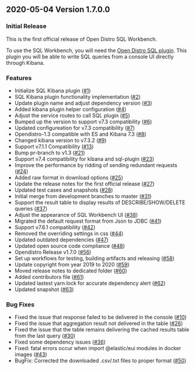 ## 2020-05-04 Version 1.7.0.0 

### Initial Release

This is the first official release of Open Distro SQL Workbench.

To use the SQL Workbench, you will need the [Open Distro SQL plugin](https://github.com/opendistro-for-elasticsearch/sql). This plugin you will be able to write SQL queries from a console UI directly through Kibana.


### Features

- Initialize SQL Kibana plugin ([#1](https://github.com/opendistro-for-elasticsearch/sql-workbench/pull/1))
- SQL Kibana plugin functionality implementation ([#2](https://github.com/opendistro-for-elasticsearch/sql-workbench/pull/2))
- Update plugin name and adjust dependency version ([#3](https://github.com/opendistro-for-elasticsearch/sql-workbench/pull/3))
- Added kibana plugin helper configuration ([#4](https://github.com/opendistro-for-elasticsearch/sql-workbench/pull/4))
- Adjust the service routes to call SQL plugin ([#5](https://github.com/opendistro-for-elasticsearch/sql-workbench/pull/5))
- Bumped up the version to support v7.3 compatibility ([#6](https://github.com/opendistro-for-elasticsearch/sql-workbench/pull/6))
- Updated configureation for v7.3 compatibility ([#7](https://github.com/opendistro-for-elasticsearch/sql-workbench/pull/7))
- Opendistro-1.3 compatible with ES and Kibana 7.3 ([#8](https://github.com/opendistro-for-elasticsearch/sql-workbench/pull/8))
- Changed kibana version to v7.3.2 ([#9](https://github.com/opendistro-for-elasticsearch/sql-workbench/pull/9))
- Support v7.1.1 Compatibility ([#13](v13))
- Bump pr-branch to v1.3 ([#21](https://github.com/opendistro-for-elasticsearch/sql-workbench/pull/21))
- Support v7.4 compatibility for kibana and sql-plugin ([#23](https://github.com/opendistro-for-elasticsearch/sql-workbench/pull/23))
- Improve the performance by ridding of sending redundant requests ([#24](https://github.com/opendistro-for-elasticsearch/sql-workbench/pull/24))
- Added raw format in download options ([#25](https://github.com/opendistro-for-elasticsearch/sql-workbench/pull/25))
- Update the release notes for the first official release ([#27](https://github.com/opendistro-for-elasticsearch/sql-workbench/pull/27))
- Updated test cases and snapshots ([#28](https://github.com/opendistro-for-elasticsearch/sql-workbench/pull/28))
- Initial merge from development branches to master ([#31](https://github.com/opendistro-for-elasticsearch/sql-workbench/pull/31))
- Support the result table to display results of DESCRIBE/SHOW/DELETE queries ([#37](https://github.com/opendistro-for-elasticsearch/sql-workbench/pull/37))
- Adjust the appearance of SQL Workbench UI ([#38](https://github.com/opendistro-for-elasticsearch/sql-workbench/pull/38))
- Migrated the default request format from Json to JDBC ([#41](https://github.com/opendistro-for-elasticsearch/sql-workbench/pull/41))
- Support v7.6.1 compatibility ([#42](https://github.com/opendistro-for-elasticsearch/sql-workbench/pull/42))
- Removed the overriding settings in css ([#44](https://github.com/opendistro-for-elasticsearch/sql-workbench/pull/44))
- Updated outdated dependencies ([#47](https://github.com/opendistro-for-elasticsearch/sql-workbench/pull/47))
- Updated open source code compliance ([#48](https://github.com/opendistro-for-elasticsearch/sql-workbench/pull/48))
- Opendistro Release v1.7.0 ([#56](https://github.com/opendistro-for-elasticsearch/sql-workbench/pull/56))
- Set up workflows for testing, building artifacts and releasing ([#58](https://github.com/opendistro-for-elasticsearch/sql-workbench/pull/58))
- Update copyright from year 2019 to 2020 ([#59](https://github.com/opendistro-for-elasticsearch/sql-workbench/pull/59))
- Moved release notes to dedicated folder ([#60](https://github.com/opendistro-for-elasticsearch/sql-workbench/pull/60))
- Added contributors file ([#61](https://github.com/opendistro-for-elasticsearch/sql-workbench/pull/61))
- Updated lastest yarn.lock for accurate dependency alert ([#62](https://github.com/opendistro-for-elasticsearch/sql-workbench/pull/62))
- Updated snapshot ([#63](https://github.com/opendistro-for-elasticsearch/sql-workbench/pull/63))

### Bug Fixes

- Fixed the issue that response failed to be delivered in the console ([#10](https://github.com/opendistro-for-elasticsearch/sql-workbench/pull/10))
- Fixed the issue that aggregation result not delivered in the table ([#26](https://github.com/opendistro-for-elasticsearch/sql-workbench/pull/26))
- Fixed the issue that the table remains delivering the cached results table from the last query ([#30](https://github.com/opendistro-for-elasticsearch/sql-workbench/pull/30))
- Fixed some dependency issues ([#36](https://github.com/opendistro-for-elasticsearch/sql-workbench/pull/36))
- Fixed: fatal errors occur when import @elastic/eui modules in docker images ([#43](https://github.com/opendistro-for-elasticsearch/sql-workbench/pull/43))
- BugFix: Corrected the downloaded .csv/.txt files to proper format ([#50](https://github.com/opendistro-for-elasticsearch/sql-workbench/pull/50))
